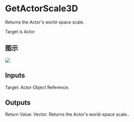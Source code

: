 # GetActorScale3D

Returns the Actor's world-space scale.

Target is Actor

## 图示

![]($-20221218-21145346.png)

## Inputs

Target: Actor Object Reference.  

## Outputs

Return Value: Vector. Returns the Actor's world-space scale..

